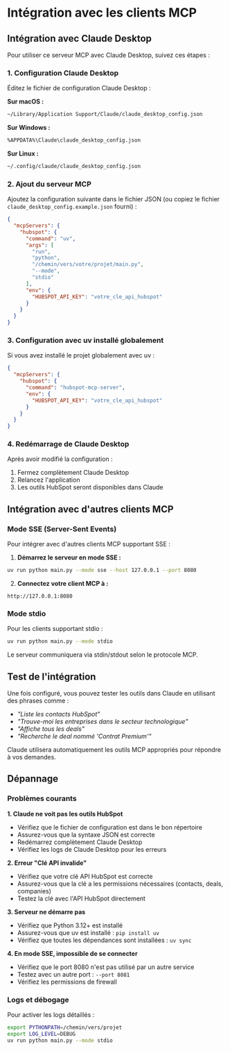# Intégration avec les clients MCP

## Intégration avec Claude Desktop

Pour utiliser ce serveur MCP avec Claude Desktop, suivez ces étapes :

### 1. Configuration Claude Desktop

Éditez le fichier de configuration Claude Desktop :

**Sur macOS :**
```bash
~/Library/Application Support/Claude/claude_desktop_config.json
```

**Sur Windows :**
```bash
%APPDATA%\Claude\claude_desktop_config.json
```

**Sur Linux :**
```bash
~/.config/claude/claude_desktop_config.json
```

### 2. Ajout du serveur MCP

Ajoutez la configuration suivante dans le fichier JSON (ou copiez le fichier `claude_desktop_config.example.json` fourni) :

```json
{
  "mcpServers": {
    "hubspot": {
      "command": "uv",
      "args": [
        "run", 
        "python", 
        "/chemin/vers/votre/projet/main.py",
        "--mode", 
        "stdio"
      ],
      "env": {
        "HUBSPOT_API_KEY": "votre_cle_api_hubspot"
      }
    }
  }
}
```

### 3. Configuration avec uv installé globalement

Si vous avez installé le projet globalement avec uv :

```json
{
  "mcpServers": {
    "hubspot": {
      "command": "hubspot-mcp-server",
      "env": {
        "HUBSPOT_API_KEY": "votre_cle_api_hubspot"
      }
    }
  }
}
```

### 4. Redémarrage de Claude Desktop

Après avoir modifié la configuration :
1. Fermez complètement Claude Desktop
2. Relancez l'application
3. Les outils HubSpot seront disponibles dans Claude

## Intégration avec d'autres clients MCP

### Mode SSE (Server-Sent Events)

Pour intégrer avec d'autres clients MCP supportant SSE :

1. **Démarrez le serveur en mode SSE :**
```bash
uv run python main.py --mode sse --host 127.0.0.1 --port 8080
```

2. **Connectez votre client MCP à :**
```
http://127.0.0.1:8080
```

### Mode stdio

Pour les clients supportant stdio :

```bash
uv run python main.py --mode stdio
```

Le serveur communiquera via stdin/stdout selon le protocole MCP.

## Test de l'intégration

Une fois configuré, vous pouvez tester les outils dans Claude en utilisant des phrases comme :

- *"Liste les contacts HubSpot"*
- *"Trouve-moi les entreprises dans le secteur technologique"*
- *"Affiche tous les deals"*
- *"Recherche le deal nommé 'Contrat Premium'"*

Claude utilisera automatiquement les outils MCP appropriés pour répondre à vos demandes.

## Dépannage

### Problèmes courants

**1. Claude ne voit pas les outils HubSpot**
- Vérifiez que le fichier de configuration est dans le bon répertoire
- Assurez-vous que la syntaxe JSON est correcte
- Redémarrez complètement Claude Desktop
- Vérifiez les logs de Claude Desktop pour les erreurs

**2. Erreur "Clé API invalide"**
- Vérifiez que votre clé API HubSpot est correcte
- Assurez-vous que la clé a les permissions nécessaires (contacts, deals, companies)
- Testez la clé avec l'API HubSpot directement

**3. Serveur ne démarre pas**
- Vérifiez que Python 3.12+ est installé
- Assurez-vous que uv est installé : `pip install uv`
- Vérifiez que toutes les dépendances sont installées : `uv sync`

**4. En mode SSE, impossible de se connecter**
- Vérifiez que le port 8080 n'est pas utilisé par un autre service
- Testez avec un autre port : `--port 8081`
- Vérifiez les permissions de firewall

### Logs et débogage

Pour activer les logs détaillés :

```bash
export PYTHONPATH=/chemin/vers/projet
export LOG_LEVEL=DEBUG
uv run python main.py --mode stdio
``` 